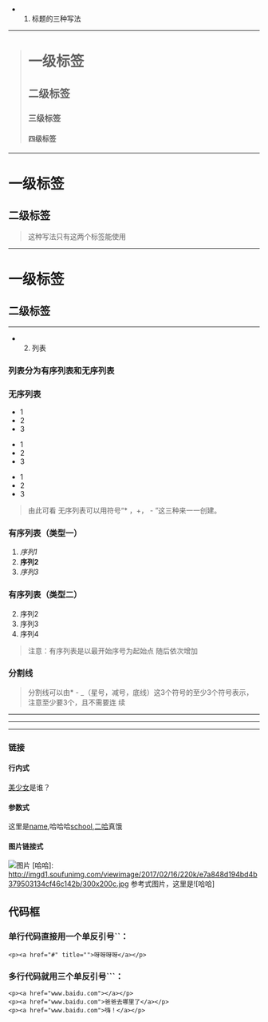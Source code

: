 * 1. 标题的三种写法
***
> # 一级标签
> ## 二级标签
> ### 三级标签
> #### 四级标签
***
一级标签
=========
二级标签
----
 > 这种写法只有这两个标签能使用
***
# 一级标签 #
## 二级标签 ##
***
* 2. 列表
### 列表分为有序列表和无序列表
### 无序列表
* 1
* 2
* 3 
+ 1
+ 2
+ 3 
- 1
- 2
- 3
> 由此可看 无序列表可以用符号“* ，+， - ”这三种来一一创建。
### 有序列表（类型一）
1. *序列1*
2. **序列2**
3. _序列3_
### 有序列表（类型二）
2. 序列2
4. 序列3
5. 序列4
>注意：有序列表是以最开始序号为起始点 随后依次增加
### 分割线
>分割线可以由* - _（星号，减号，底线）这3个符号的至少3个符号表示，注意至少要3个，且不需要连  续
***
---
_ _ _
### 链接
#### 行内式
 [美少女](http://www.baidu.com)是谁？
#### 参数式
 [name]: http://www.baidu.com/
 [school]: http://www.baidu.com/
 [二哈]: http://www.baidu.com/
 这里是[name],哈哈哈[school],[二哈]真饿
#### 图片链接式
![图片](http://imgd1.soufunimg.com/viewimage/2017/02/16/220k/e7a848d194bd4b379503134cf46c142b/300x200c.jpg)
[哈哈]: http://imgd1.soufunimg.com/viewimage/2017/02/16/220k/e7a848d194bd4b379503134cf46c142b/300x200c.jpg
参考式图片，这里是![哈哈]
## 代码框
### 单行代码直接用一个单反引号``：
`<p><a href="#" title="">呀呀呀呀</a></p>`
### 多行代码就用三个单反引号```：
```
<p><a href="www.baidu.com"></a></p> 
<p><a href="www.baidu.com">爸爸去哪里了</a></p>
<p><a href="www.baidu.com">嗨！</a></p>
```
